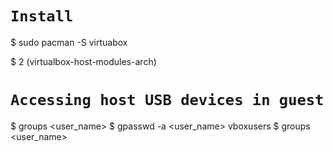 

# `Install`

$ sudo pacman -S virtuabox

$ 2 (virtualbox-host-modules-arch)

# `Accessing host USB devices in guest`
$ groups <user_name>
$ gpasswd -a <user_name> vboxusers
$ groups <user_name>
